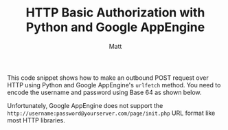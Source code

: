 ﻿---
layout: post
title: HTTP Basic Authorization with Python and Google AppEngine
author: Matt
permalink: /2010/10/http-basic-authorization-with-python-and-google-appengine/
categories:
  - Development
tags:
  - python
---

This code snippet shows how to make an outbound POST request over HTTP using Python and Google AppEngine's `urlfetch` method. You need to encode the username and password using Base 64 as shown below.

<script src="https://gist.github.com/mbmccormick/642640.js"> </script>

Unfortunately, Google AppEngine does not support the `http://username:password@yourserver.com/page/init.php` URL format like most HTTP libraries.
